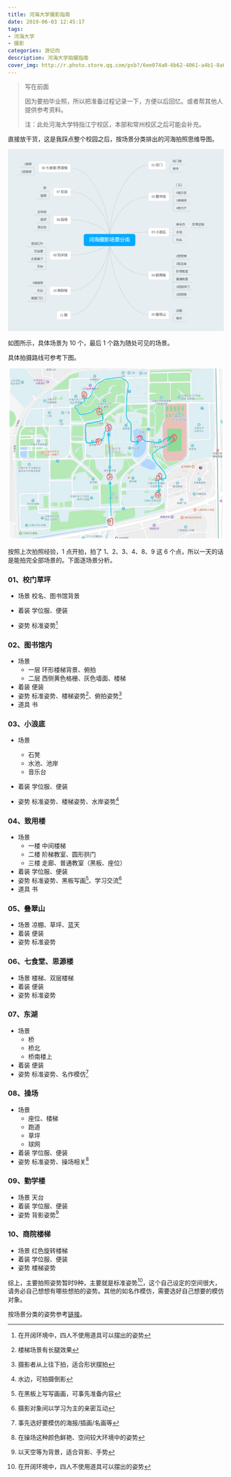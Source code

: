 ```yaml
---
title: 河海大学摄影指南
date: 2019-06-03 12:45:17
tags:
- 河海大学
- 摄影
categories: 游记向
description: 河海大学拍摄指南
cover_img: http://r.photo.store.qq.com/psb?/6ee074a0-6b62-4061-a4b1-8a668bfe6415/2W9q1Z6rIt5hEZ954DzH9qE9vjp*aJH8b8vK.gTyw78!/o/dL8AAAAAAAAA&ek=1&kp=1&pt=0&bo=sASwBEAGQAYRMAc!&tl=3&su=0102773473&tm=1569654000&sce=0-12-12&rf=2-9
---
```




> 写在前面
>
> 因为要拍毕业照，所以把准备过程记录一下，方便以后回忆。或者帮其他人提供参考资料。
>
> 注：此处河海大学特指江宁校区，本部和常州校区之后可能会补充。



直接放干货，这是我踩点整个校园之后，按场景分类排出的河海拍照思维导图。

![pic1.河海摄影场景分类](https://raw.githubusercontent.com/yefcion/PicData/master/img/20198.png)

如图所示，具体场景为 10 个，最后 1 个路为随处可见的场景。

具体拍摄路线可参考下图。

![pic2.拍摄路线](https://raw.githubusercontent.com/yefcion/PicData/master/img/20190528224021.png)



按照上次拍照经验，1 点开拍，拍了 1、2、3、4、8、9 这 6 个点，所以一天的话是能拍完全部场景的。下面逐场景分析。



### 01、校门草坪

- 场景 校名、图书馆背景
- 着装 学位服、便装

- 姿势 标准姿势[^1]

### 02、图书馆内

- 场景
  - 一层 环形楼梯背景、俯拍
  - 二层 西侧黄色格栅、灰色墙面、楼梯
- 着装 便装
- 姿势 标准姿势、楼梯姿势[^2]、俯拍姿势[^3]
- 道具 书

### 03、小浪底

- 场景 
  - 石凳
  - 水池、池岸
  - 音乐台
- 着装 学位服、便装

- 姿势 标准姿势、楼梯姿势、水岸姿势[^4]

### 04、致用楼

- 场景
  - 一楼 中间楼梯
  - 二楼 阶梯教室、圆形拱门
  - 三楼 走廊、普通教室（黑板、座位）
- 着装 学位服、便装
- 姿势 标准姿势、黑板写画[^5]、学习交流[^6]
- 道具 书

### 05、叠翠山

- 场景 凉棚、草坪、蓝天
- 着装 便装
- 姿势 标准姿势

### 06、七食堂、思源楼

- 场景 楼梯、双层楼梯
- 着装 便装
- 姿势 标准姿势

### 07、东湖

- 场景
  - 桥
  - 桥北
  - 桥南楼上
- 着装 便装
- 姿势 标准姿势、名作模仿[^7]

### 08、操场

- 场景
  - 座位、楼梯
  - 跑道
  - 草坪
  - 球网
- 着装 学位服、便装
- 姿势 标准姿势、操场相关[^8]

### 09、勤学楼

- 场景 天台
- 着装 学位服、便装
- 姿势 背影姿势[^9]

### 10、商院楼梯

- 场景 红色旋转楼梯
- 着装 学位服、便装
- 姿势 楼梯姿势



综上，主要拍照姿势暂时9种，主要就是标准姿势[^1]，这个自己设定的空间很大，请务必自己想想有哪些想拍的姿势。其他的如名作模仿，需要选好自己想要的模仿对象。

按场景分类的姿势参考[链接](https://www.jianguoyun.com/p/DfExcm8QipPtBRjdt8gB)。





[^1]: 在开阔环境中，四人不使用道具可以摆出的姿势
[^2]: 楼梯场景有长腿效果
[^3]: 摄影者从上往下拍，适合形状摆拍
[^4]: 水边，可拍摄倒影
[^5]: 在黑板上写写画画，可事先准备内容
[^6]: 摄影对象间以学习为主的亲密互动
[^7]: 事先选好要模仿的海报/插画/名画等
[^8]: 在操场这种颜色鲜艳、空间较大环境中的姿势
[^9]: 以天空等为背景，适合背影、手势























